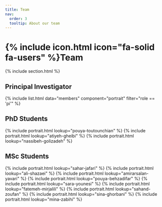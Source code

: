 ```yaml
---
title: Team
nav:
  order: 3
  tooltip: About our team
---
```


# {% include icon.html icon="fa-solid fa-users" %}Team

{% include section.html %}

## Principal Investigator

{% include list.html data="members" component="portrait" filter="role == 'pi'" %}

## PhD Students

{% include portrait.html lookup="pouya-toutounchian" %}
{% include portrait.html lookup="atiyeh-gheibi" %}
{% include portrait.html lookup="nassibeh-golizadeh" %}


## MSc Students

{% include portrait.html lookup="sahar-jafari" %}
{% include portrait.html lookup="ali-shazaei" %}
{% include portrait.html lookup="amirarsalan-yavari" %}
{% include portrait.html lookup="pouya-behzadifar" %}
{% include portrait.html lookup="sara-younesi" %}
{% include portrait.html lookup="fatemeh-mirjalili" %}
{% include portrait.html lookup="sahand-zoufan" %}
{% include portrait.html lookup="sina-ghorbani" %}
{% include portrait.html lookup="mina-zabihi" %}
